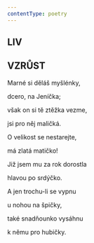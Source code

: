 ```yaml
---
contentType: poetry
---
```


## LIV  

## VZRŮST

Marné si děláš myšlénky,  

dcero, na Jeníčka;

však on si tě ztěžka vezme,

jsi pro něj maličká.

O velikost se nestarejte,

má zlatá matičko!

Již jsem mu za rok dorostla

hlavou po srdýčko.

A jen trochu-li se vypnu

u nohou na špičky,

také snadňounko vysáhnu

k němu pro hubičky.

